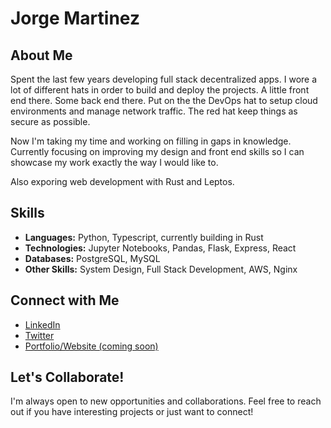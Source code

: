 # Jorge Martinez 

## About Me

Spent the last few years developing full stack decentralized apps. 
I wore a lot of different hats in order to build and deploy the projects.
A little front end there. 
Some back end there. 
Put on the the DevOps hat to setup cloud environments and manage network traffic.
The red hat keep things as secure as possible.

Now I'm taking my time and working on filling in gaps in knowledge. 
Currently focusing on improving my design and front end skills so I can showcase my work exactly the way I would like to.

Also exporing web development with Rust and Leptos.

## Skills

- **Languages:** Python, Typescript, currently building in Rust
- **Technologies:** Jupyter Notebooks, Pandas, Flask, Express, React
- **Databases:** PostgreSQL, MySQL
- **Other Skills:** System Design, Full Stack Development, AWS, Nginx

## Connect with Me

- [LinkedIn](https://www.linkedin.com/in/jorge-a-martinez-obando)
- [Twitter](https://twitter.com/jorgemathman)
- [Portfolio/Website (coming soon)]()

## Let's Collaborate!

I'm always open to new opportunities and collaborations. Feel free to reach out if you have interesting projects or just want to connect!

